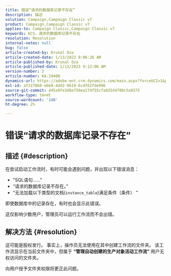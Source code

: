 ```yaml
---
title: 错误“请求的数据库记录不存在”
description: 描述
solution: Campaign,Campaign Classic v7
product: Campaign,Campaign Classic v7
applies-to: Campaign Classic,Campaign Classic v7
keywords: KCS，请求的数据库记录不存在
resolution: Resolution
internal-notes: null
bug: false
article-created-by: Krunal Oza
article-created-date: 1/13/2023 9:06:26 AM
article-published-by: Krunal Oza
article-published-date: 1/13/2023 9:12:06 AM
version-number: 2
article-number: KA-19400
dynamics-url: https://adobe-ent.crm.dynamics.com/main.aspx?forceUCI=1&pagetype=entityrecord&etn=knowledgearticle&id=4574fe8c-2193-ed11-aad1-6045bd006793
exl-id: af3278b0-ebb8-4dd2-9619-6cdf62fde996
source-git-commit: 445a97e3d6e759ea174f55cfa025d4788c5a9375
workflow-type: tm+mt
source-wordcount: '148'
ht-degree: 2%

---
```


# 错误“请求的数据库记录不存在”

## 描述 {#description}


在尝试启动工作流时，有时可能会遇到问题，并出现以下错误消息：

- &quot;SQL语句......&quot;
- “请求的数据库记录不存在。”
- “无法加载以下类型的文档(`instance_table`)满足条件（条件） ”


即使数据库中的记录存在，有时也会显示此错误。

这仅影响少数用户，管理员可以运行工作流而不会出错。


## 解决方法 {#resolution}


这可能是股权发行。 事实上，操作员无法使用在其中创建工作流的文件夹。 该工作流显示在当前文件夹中，但属于 <b>“管理自动创建的生产对象活动工作流”</b> 用户无权访问的文件夹。

向用户授予文件夹权限将更正此问题。
